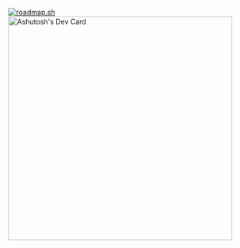 [![roadmap.sh](https://roadmap.sh/card/wide/668d28e38896c6f50b145f5c?variant=dark)](https://roadmap.sh)<a href="https://app.daily.dev/knerd1"><img src="https://api.daily.dev/devcards/v2/FwG2N40s9pej2PgrK2FO5.png?r=3ee&type=wide" width="452" alt="Ashutosh's Dev Card"/></a>
